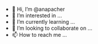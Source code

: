 - 👋 Hi, I’m @anapacher
- 👀 I’m interested in ...
- 🌱 I’m currently learning ...
- 💞️ I’m looking to collaborate on ...
- 📫 How to reach me ...

<!---
anapacher/anapacher is a ✨ special ✨ repository because its `README.md` (this file) appears on your GitHub profile.
You can click the Preview link to take a look at your changes.
--->
